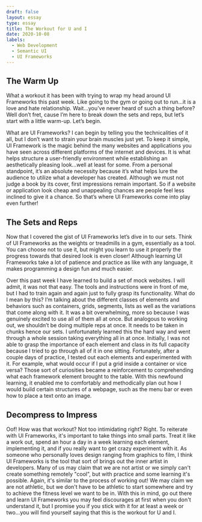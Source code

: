 ```yaml
---
draft: false
layout: essay
type: essay
title: The Workout for U and I
date: 2020-10-08
labels:
  - Web Development
  - Semantic UI
  - UI Frameworks
---
```

## The Warm Up
<p>What a workout it has been with trying to wrap my head around UI Frameworks this past week. Like going to the gym or going out to run...it is a love and hate relationship. Wait...you’ve never heard of such a thing before? Well don’t fret, cause I’m here to break down the sets and reps, but let’s start with a little warm-up. Let’s begin.</p>
<p>What are UI Frameworks? I can begin by telling you the technicalities of it all, but I don’t want to strain your brain muscles just yet. To keep it simple, UI Framework is the magic behind the many websites and applications you have seen across different platforms of the internet and devices. It is what helps structure a user-friendly environment while establishing an aesthetically pleasing look...well at least for some. From a personal standpoint, it’s an absolute necessity because it’s what helps lure the audience to utilize what a developer has created. Although we must not judge a book by its cover, first impressions remain important. So if a website or application look cheap and unappealing chances are people feel less inclined to give it a chance. So that’s where UI Frameworks come into play even further!
</p>

## The Sets and Reps
<p>Now that I covered the gist of UI Frameworks let’s dive in to our sets. Think of UI Frameworks as the weights or treadmills in a gym, essentially as a tool. You can choose not to use it, but might you learn to use it properly the progress towards that desired look is even closer! Although learning UI Frameworks take a lot of patience and practice as like with any language, it makes programming a design fun and much easier.</p>
<p>Over this past week I have learned to build a set of mock websites. I will admit, it was not that easy. The tools and instructions were in front of me, but I had to train again and again just to fully grasp its functionality. What do I mean by this? I’m talking about the different classes of elements and behaviors such as containers, grids, segments, lists as well as the variations that come along with it. It was a bit overwhelming, more so because I was genuinely excited to use all of them all at once. But analogous to working out, we shouldn’t be doing multiple reps at once. It needs to be taken in chunks hence our sets. I unfortunately learned this the hard way and went through a whole session taking everything all in at once. Initially, I was not able to grasp the importance of each element and class in its full capacity because I tried to go through all of it in one sitting. Fortunately, after a couple days of practice, I tested out each elements and experimented with it. For example, what would occur if I put a grid inside a container or vice versa? Those sort of curiosities became a reinforcement to comprehending what each framework element brought to the table. With this newfound learning, it enabled me to comfortably and methodically plan out how I would build certain structures of a webpage, such as the menu bar or even how to place a text onto an image.</p>

## Decompress to Impress
<p>Oof! How was that workout? Not too intimidating right? Right. To reiterate with UI Frameworks, it's important to take things into small parts. Treat it like a work out, spend an hour a day in a week learning each element, implementing it, and if you really want to get crazy experiment with it. As someone who personally loves design ranging from graphics to film, I think UI Frameworks is the tool that sort of brings out the inner artist in developers. Many of us may claim that we are not artist or we simply can't create something remotely "cool", but with practice and some learning it's possible. Again, it's similar to the process of working out! We may claim we are not athletic, but we don't have to be athletic to start somewhere and try to achieve the fitness level we want to be in. With this in mind, go out there and learn UI Frameworks you may feel discourages at first when you don't understand it, but I promise you if you stick with it for at least a week or two...you will find yourself saying that this is the workout for U and I.  
</p>